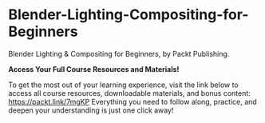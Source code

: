# Blender-Lighting-Compositing-for-Beginners
Blender Lighting &amp; Compositing for Beginners, by Packt Publishing.

**Access Your Full Course Resources and Materials!**

To get the most out of your learning experience, visit the link below to access all course resources, downloadable materials, and bonus content: https://packt.link/7mgKP
Everything you need to follow along, practice, and deepen your understanding is just one click away!
